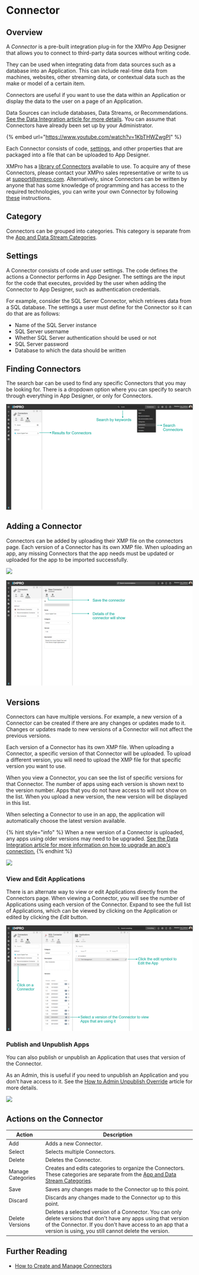 # Connector

## Overview

A _Connector_ is a pre-built integration plug-in for the XMPro App Designer that allows you to connect to third-party data sources without writing code.&#x20;

They can be used when integrating data from data sources such as a database into an Application. This can include real-time data from machines, websites, other streaming data, or contextual data such as the make or model of a certain item.&#x20;

Connectors are useful if you want to use the data within an Application or display the data to the user on a page of an Application.

Data Sources can include databases, Data Streams, or Recommendations. [See the Data Integration article for more details](application/data-integration.md). You can assume that Connectors have already been set up by your Administrator.

{% embed url="https://www.youtube.com/watch?v=1KbTHWZwgPI" %}

Each Connector consists of code, [settings](connector.md#settings), and other properties that are packaged into a file that can be uploaded to App Designer.&#x20;

XMPro has a [library of Connectors](https://documentation.xmpro.com/resources/integrations#connectors) available to use. To acquire any of these Connectors, please contact your XMPro sales representative or write to us at [support@xmpro.com](mailto:support@xmpro.com). Alternatively, since Connectors can be written by anyone that has some knowledge of programming and has access to the required technologies, you can write your own Connector by following [these](../how-to-guides/connectors/building-connectors.md) instructions.

## Category

Connectors can be grouped into categories. This category is separate from the [App and Data Stream Categories](category.md).

## Settings

A Connector consists of code and user settings. The code defines the actions a Connector performs in App Designer. The settings are the input for the code that executes, provided by the user when adding the Connector to App Designer, such as authentication credentials.

For example, consider the SQL Server Connector, which retrieves data from a SQL database. The settings a user must define for the Connector so it can do that are as follows:

* Name of the SQL Server instance
* SQL Server username
* Whether SQL Server authentication should be used or not
* SQL Server password
* Database to which the data should be written

## Finding Connectors

The search bar can be used to find any specific Connectors that you may be looking for. There is a dropdown option where you can specify to search through everything in App Designer, or only for Connectors.

![](<../.gitbook/assets/Search-Connectors (1).png>)

## Adding a Connector

Connectors can be added by uploading their XMP file on the connectors page. Each version of a Connector has its own XMP file. When uploading an app, any missing Connectors that the app needs must be updated or uploaded for the app to be imported successfully. &#x20;

![](<../.gitbook/assets/Connectors\_2 (1).png>)

![](<../.gitbook/assets/image (1423).png>)

## Versions

Connectors can have multiple versions. For example, a new version of a Connector can be created if there are any changes or updates made to it. Changes or updates made to new versions of a Connector will not affect the previous versions.

Each version of a Connector has its own XMP file. When uploading a Connector, a specific version of that Connector will be uploaded. To upload a different version, you will need to upload the XMP file for that specific version you want to use.

When you view a Connector, you can see the list of specific versions for that Connector. The number of apps using each version is shown next to the version number. Apps that you do not have access to will not show on the list. When you upload a new version, the new version will be displayed in this list.&#x20;

When selecting a Connector to use in an app, the application will automatically choose the latest version available.&#x20;

{% hint style="info" %}
When a new version of a Connector is uploaded, any apps using older versions may need to be upgraded. [See the Data Integration article for more information on how to upgrade an app's connection.](application/data-integration.md#connection)
{% endhint %}

![](../.gitbook/assets/Connectors\_4.png)

### View and Edit Applications

There is an alternate way to view or edit Applications directly from the Connectors page. When viewing a Connector, you will see the number of Applications using each version of the Connector. Expand to see the full list of Applications, which can be viewed by clicking on the Application or edited by clicking the _Edit_ button.

![](<../.gitbook/assets/editPivot (1).png>)

### Publish and Unpublish Apps

You can also publish or unpublish an Application that uses that version of the Connector.&#x20;

As an Admin, this is useful if you need to unpublish an Application and you don't have access to it. See the [How to Admin Unpublish Override](../how-to-guides/publish/admin-unpublish-override.md) article for more details.

![](../.gitbook/assets/PivotUpdated\_Connector.png)

## Actions on the Connector

| **Action**        | **Description**                                                                                                                                                                                                                         |
| ----------------- | --------------------------------------------------------------------------------------------------------------------------------------------------------------------------------------------------------------------------------------- |
| Add               | Adds a new Connector.                                                                                                                                                                                                                   |
| Select            | Selects multiple Connectors.                                                                                                                                                                                                            |
| Delete            | Deletes the Connector.                                                                                                                                                                                                                  |
| Manage Categories | Creates and edits categories to organize the Connectors. These categories are separate from the [App and Data Stream Categories](category.md).                                                                                          |
| Save              | Saves any changes made to the Connector up to this point.                                                                                                                                                                               |
| Discard           | Discards any changes made to the Connector up to this point.                                                                                                                                                                            |
| Delete Versions   | Deletes a selected version of a Connector. You can only delete versions that don't have any apps using that version of the Connector. If you don't have access to an app that a version is using, you still cannot delete the version.  |

## Further Reading

* [How to Create and Manage Connectors](../how-to-guides/connectors/manage-connectors.md)
